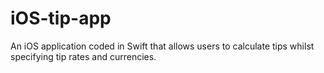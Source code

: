 # iOS-tip-app
An iOS application coded in Swift that allows users to calculate tips whilst specifying tip rates and currencies.
